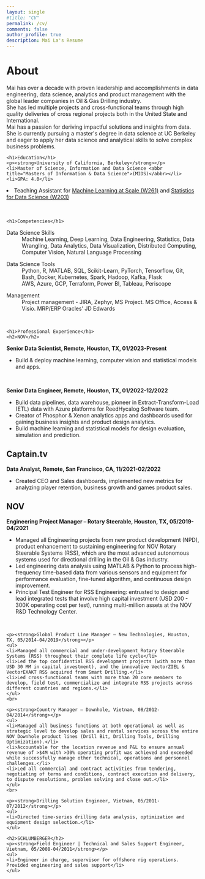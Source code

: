 ```yaml
---
layout: single
#title: "CV"
permalink: /cv/
comments: false
author_profile: true
description: Mai La's Resume
---
```

<div class="cv">
	<h1>About</h1>
	<p>Mai has over a decade with proven leadership and accomplishments in data engineering, data science, analytics and product management with the global leader companies in Oil & Gas Drilling industry.<br>
	She has led multiple projects and cross-functional teams through high quality deliveries of cross regional projects both in the United State and International.<br>
	Mai has a passion for deriving impactful solutions and insights from data. She is currently pursuing a master's degree in data science at UC Berkeley and eager to apply her data science and analytical skills to solve complex business problems.</p>
				
	
	<h1>Education</h1>
	<p><strong>University of California, Berkeley</strong></p>
	<li>Master of Science, Information and Data Science <abbr title="Masters of Information & Data Science">(MIDS)</abbr></li>
	<li>GPA: 4.0</li>
  <li>Teaching Assistant for <a href="https://ischoolonline.berkeley.edu/data-science/curriculum/machine-learning-at-scale/">Machine Learning at Scale (W261)</a> and <a href="https://mids-w203.github.io/syllabus/">Statistics for Data Science (W203)</a></li>
	<br>
	<br>
	
	
	<h1>Competencies</h1>
  <dl class="dl-horizontal">
	<dt>Data Science Skills</dt>
	<dd>Machine Learning, Deep Learning, Data Engineering, Statistics, Data Wrangling, Data Analytics, Data Visualization, Distributed Computing, Computer Vision, Natural Language Processing</dd>
	</dl>
	<dl class="dl-horizontal">
	<dt>Data Science Tools</dt>
	<dd>Python, R, MATLAB, SQL, Scikit-Learn, PyTorch, Tensorflow, Git, Bash, Docker, Kubernetes, Spark, Hadoop, Kafka, Flask</dd>
  <dd>AWS, Azure, GCP, Terraform, Power BI, Tableau, Periscope</dd>
	</dl>
	<dl class="dl-horizontal">
	<dt>Management</dt>
	<dd>Project management - JIRA, Zephyr, MS Project. MS Office, Access & Visio. MRP/ERP Oracles’ JD Edwards</dd>
	</dl>
	<br>

		
	<h1>Professional Experience</h1>
	<h2>NOV</h2>
  <p><strong>Senior Data Scientist, Remote, Houston, TX, 01/2023-Present</strong></p>
	<ul>
  <li>Build & deploy machine learning, computer vision and statistical models and apps.</li>
	</ul>
  <br>
  
  <p><strong>Senior Data Engineer, Remote, Houston, TX, 01/2022-12/2022</strong></p>
	<ul>
	<li>Build data pipelines, data warehouse, pioneer in Extract-Transform-Load (ETL) data with Azure platforms for ReedHycalog Software team.</li>
  <li>Creator of Phosphor & Xenon analytics apps and dashboards used for gaining business insights and product design analytics.</li>
  <li>Build machine learning and statistical models for design evaluation, simulation and prediction.</li>
	</ul>
    
  <h2>Captain.tv</h2>
  <p><strong>Data Analyst, Remote, San Francisco, CA, 11/2021-02/2022</strong></p>
	<ul>
	<li>Created CEO and Sales dashboards, implemented new metrics for analyzing player retention, business growth and games product sales.</li>
	</ul>
   
  <h2>NOV</h2>  
	<p><strong>Engineering Project Manager – Rotary Steerable, Houston, TX, 05/2019-04/2021</strong></p>
	<ul>
	<li>Managed all Engineering projects from new product development (NPD), product enhancement to sustaining engineering for NOV Rotary Steerable Systems (RSS), which are the most advanced autonomous systems used for directional drilling in the Oil & Gas industry. </li>
	<li>Led engineering data analysis using MATLAB & Python to process high-frequency time-based data from various sensors and equipment for performance evaluation, fine-tuned algorithm, and continuous design improvement.</li>
	<li>Principal Test Engineer for RSS Engineering: entrusted to design and lead integrated tests that involve high capital investment (USD 200 - 300K operating cost per test), running multi-million assets at the NOV R&D Technology Center.</li>
	</ul>
	<br>
				
	<p><strong>Global Product Line Manager – New Technologies, Houston, TX, 05/2014-04/2019</strong></p>
	<ul>
	<li>Managed all commercial and under-development Rotary Steerable Systems (RSS) throughout their complete life cycle</li>
	<li>Led the top confidential RSS development projects (with more than USD 30 MM in capital investment), and the innovative VectorZIEL & VectorEXAKT RSS acquired from Smart Drilling.</li>
	<li>Led cross-functional teams with more than 20 core members to develop, field test, commercialize and integrate RSS projects across different countries and regions.</li>
	</ul>
	<br>

	<p><strong>Country Manager – Downhole, Vietnam, 08/2012-04/2014</strong></p>
	<ul>
	<li>Managed all business functions at both operational as well as strategic level to develop sales and rental services across the entire NOV Downhole product lines (Drill Bit, Drilling Tools, Drilling Optimization).</li>
	<li>Accountable for the location revenue and P&L to ensure annual revenue of >$4M with >30% operating profit was achieved and exceeded while successfully manage other technical, operations and personnel challenges.</li>
	<li>Led all commercial and contract activities from tendering, negotiating of terms and conditions, contract execution and delivery, to dispute resolutions, problem solving and close out.</li>
	</ul>
	<br>

	<p><strong>Drilling Solution Engineer, Vietnam, 05/2011-07/2012</strong></p>
	<ul>
	<li>Directed time-series drilling data analysis, optimization and equipment design selection.</li>
	</ul>
	
	<h2>SCHLUMBERGER</h2>
	<p><strong>Field Engineer | Technical and Sales Support Engineer, Vietnam, 05/2008-04/2011</strong></p>
	<ul>
	<li>Engineer in charge, supervisor for offshore rig operations. Provided engineering and sales support</li>
	</ul>
